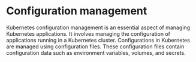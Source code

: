# Configuration management
Kubernetes configuration management is an essential aspect of managing Kubernetes applications. It involves managing the configuration of applications running in a Kubernetes cluster. Configurations in Kubernetes are managed using configuration files. These configuration files contain configuration data such as environment variables, volumes, and secrets.